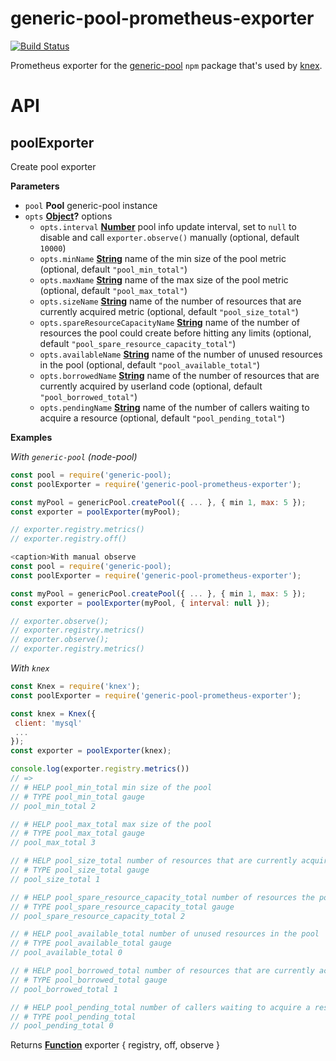 # generic-pool-prometheus-exporter

[![Build Status](https://travis-ci.org/hekike/generic-pool-prometheus-exporter.svg?branch=master)](https://travis-ci.org/hekike/generic-pool-prometheus-exporter)

Prometheus exporter for the [generic-pool](https://github.com/coopernurse/node-pool)
`npm` package that's used by [knex](https://www.npmjs.com/package/knex).

# API

## poolExporter

Create pool exporter

**Parameters**

-   `pool` **Pool**  generic-pool instance
-   `opts` **[Object](https://developer.mozilla.org/docs/Web/JavaScript/Reference/Global_Objects/Object)?** options
    -   `opts.interval` **[Number](https://developer.mozilla.org/docs/Web/JavaScript/Reference/Global_Objects/Number)** pool info update interval,
         set to `null` to disable and call `exporter.observe()` manually (optional, default `10000`)
    -   `opts.minName` **[String](https://developer.mozilla.org/docs/Web/JavaScript/Reference/Global_Objects/String)** name of the min size of
         the pool metric (optional, default `"pool_min_total"`)
    -   `opts.maxName` **[String](https://developer.mozilla.org/docs/Web/JavaScript/Reference/Global_Objects/String)** name of the max size of
         the pool metric (optional, default `"pool_max_total"`)
    -   `opts.sizeName` **[String](https://developer.mozilla.org/docs/Web/JavaScript/Reference/Global_Objects/String)** name of the number of
         resources that are currently acquired metric (optional, default `"pool_size_total"`)
    -   `opts.spareResourceCapacityName` **[String](https://developer.mozilla.org/docs/Web/JavaScript/Reference/Global_Objects/String)** name of the number of resources the pool could create before hitting any limits (optional, default `"pool_spare_resource_capacity_total"`)
    -   `opts.availableName` **[String](https://developer.mozilla.org/docs/Web/JavaScript/Reference/Global_Objects/String)** name of the
         number of unused resources in the pool (optional, default `"pool_available_total"`)
    -   `opts.borrowedName` **[String](https://developer.mozilla.org/docs/Web/JavaScript/Reference/Global_Objects/String)** name of the
         number of resources that are currently acquired by userland code (optional, default `"pool_borrowed_total"`)
    -   `opts.pendingName` **[String](https://developer.mozilla.org/docs/Web/JavaScript/Reference/Global_Objects/String)** name of the number
         of callers waiting to acquire a resource (optional, default `"pool_pending_total"`)

**Examples**

_With `generic-pool` (node-pool)_

```javascript
const pool = require('generic-pool);
const poolExporter = require('generic-pool-prometheus-exporter');

const myPool = genericPool.createPool({ ... }, { min 1, max: 5 });
const exporter = poolExporter(myPool);

// exporter.registry.metrics()
// exporter.registry.off()
```

```javascript
<caption>With manual observe
const pool = require('generic-pool);
const poolExporter = require('generic-pool-prometheus-exporter');

const myPool = genericPool.createPool({ ... }, { min 1, max: 5 });
const exporter = poolExporter(myPool, { interval: null });

// exporter.observe();
// exporter.registry.metrics()
// exporter.observe();
// exporter.registry.metrics()
```

_With `knex`_

```javascript
const Knex = require('knex');
const poolExporter = require('generic-pool-prometheus-exporter');

const knex = Knex({
 client: 'mysql'
 ...
});
const exporter = poolExporter(knex);

console.log(exporter.registry.metrics())
// =>
// # HELP pool_min_total min size of the pool
// # TYPE pool_min_total gauge
// pool_min_total 2

// # HELP pool_max_total max size of the pool
// # TYPE pool_max_total gauge
// pool_max_total 3

// # HELP pool_size_total number of resources that are currently acquired
// # TYPE pool_size_total gauge
// pool_size_total 1

// # HELP pool_spare_resource_capacity_total number of resources the pool could create before hitting any limits
// # TYPE pool_spare_resource_capacity_total gauge
// pool_spare_resource_capacity_total 2

// # HELP pool_available_total number of unused resources in the pool
// # TYPE pool_available_total gauge
// pool_available_total 0

// # HELP pool_borrowed_total number of resources that are currently acquired by userland code
// # TYPE pool_borrowed_total gauge
// pool_borrowed_total 1

// # HELP pool_pending_total number of callers waiting to acquire a resource
// # TYPE pool_pending_total
// pool_pending_total 0
```

Returns **[Function](https://developer.mozilla.org/docs/Web/JavaScript/Reference/Statements/function)** exporter { registry, off, observe }
